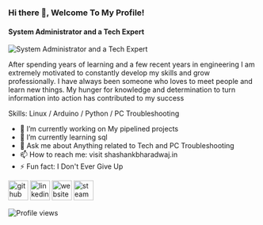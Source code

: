 ### Hi there 👋, Welcome To My Profile!
#### System Administrator and a Tech Expert
![System Administrator and a Tech Expert](https://www.notion.so/image/https%3A%2F%2Fs3-us-west-2.amazonaws.com%2Fsecure.notion-static.com%2F0a23d10b-941d-4873-9487-8ffcb28390a4%2Fbanner.png?table=block&id=938ce034-26af-416e-be7a-3ad4a498f96e&width=3840&userId=f447d21c-1a7f-43ff-995a-c3eecfd2aaa6&cache=v2)

After spending years of learning and a few recent years in engineering I am extremely motivated to constantly develop my skills and grow professionally. I have always been someone who loves to meet people and learn new things. My hunger for knowledge and determination to turn information into action has contributed to my success

Skills:  Linux / Arduino / Python / PC Troubleshooting

- 🔭 I’m currently working on My pipelined projects 
- 🌱 I’m currently learning sql 
- 💬 Ask me about Anything related to Tech and PC Troubleshooting 
- 📫 How to reach me: visit shashankbharadwaj.in 
- ⚡ Fun fact: I Don't Ever Give Up 


[<img src='https://cdn.jsdelivr.net/npm/simple-icons@3.0.1/icons/github.svg' alt='github' height='40'>](https://github.com/shashank-brdj)  [<img src='https://cdn.jsdelivr.net/npm/simple-icons@3.0.1/icons/linkedin.svg' alt='linkedin' height='40'>](https://www.linkedin.com/in/shashank-brdj/)  [<img src='https://cdn.jsdelivr.net/npm/simple-icons@3.0.1/icons/icloud.svg' alt='website' height='40'>](https://shashankbharadwaj.in)  [<img src='https://cdn.jsdelivr.net/npm/simple-icons@3.0.1/icons/steam.svg' alt='steam' height='40'>](https://steamcommunity.com/id/Manti2k)  

![Profile views](https://gpvc.arturio.dev/shashank-brdj)  
